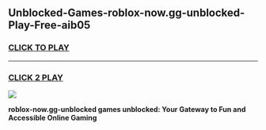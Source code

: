 
## Unblocked-Games-roblox-now.gg-unblocked-Play-Free-aib05
<h3>
<a href="https://premium76.site?title=roblox-now.gg-unblocked&ref=10A">CLICK TO PLAY</a></h3>
<hr>

<h3>
<a href="https://premium76.site?title=roblox-now.gg-unblocked&ref=10A">CLICK 2 PLAY</a>
  
</h3>

<a href="https://premium76.site?title=roblox-now.gg-unblocked&ref=10A"><img src="https://clearcache.store/games.png"></a>


**roblox-now.gg-unblocked games unblocked: Your Gateway to Fun and Accessible Online Gaming**
